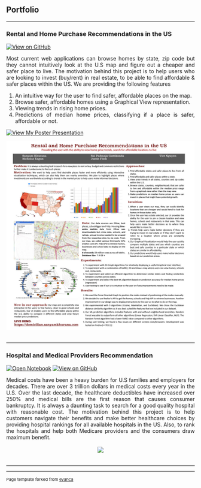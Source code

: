 ## Portfolio

---

### Rental and Home Purchase Recommendations in the US

[![View on GitHub](https://img.shields.io/badge/GitHub-View_on_GitHub-blue?logo=GitHub)](https://github.com/qviet1602/rental_house_price_prediction)

<div style="text-align: justify">Most current web applications can browse homes by state, zip code but they cannot intuitively
look at the U.S map and figure out a cheaper and safer place to live. The motivation behind this project is to help users who are looking to invest (buy/rent) in real estate, to be able to find affordable & safer places within the US. We are providing the following features
<ol>
<li>An intuitive way for the user to find safer, affordable places on the map.</li>
<li>Browse safer, affordable homes using a Graphical View representation.</li>
<li>Viewing trends in rising home prices.</li>
 <li>Predictions of median home prices, classifying if a place is safer, affordable or not.</li>
</ol>  
 </div>

[![View My Poster Presentation](https://img.shields.io/badge/YouTube-View_My_Films-grey?logo=youtube&labelColor=FF0000)](https://youtu.be/QToEMdwCKKk)
<br>
<center><img src="images/poster62421024_1.jpg"/></center>
<br>

---

### Hospital and Medical Providers Recommendation

[![Open Notebook](https://img.shields.io/badge/Jupyter-Open_Notebook-blue?logo=Jupyter)](projects/ames-house-price.html)
[![View on GitHub](https://img.shields.io/badge/GitHub-View_on_GitHub-blue?logo=GitHub)](https://github.com/qviet1602/Medxoom_Health_Project)

<div style="text-align: justify">Medical costs have been a heavy burden for U.S families and employers for decades. There are over 3 trillion dollars in medical costs every year in the U.S. Over the last decade, the healthcare deductibles have increased over 250% and medical bills are the first reason that causes consumer bankruptcy. It is always a daunting task to search for a good quality hospital with reasonable cost.  The motivation behind this project is to help customers navigate their benefits and make better healthcare choices by providing hospital rankings for all available hospitals in the US. Also, to rank the hospitals and help both Medicare providers and the consumers draw maximum benefit. </div>
<br>
<center><img src="images/ames-house-price.jpg"/></center>
<br>

---




---
<p style="font-size:11px">Page template forked from <a href="https://github.com/evanca/quick-portfolio">evanca</a></p>
<!-- Remove above link if you don't want to attibute -->
